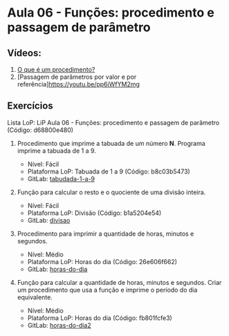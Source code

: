 # Aula 06 - Funções: procedimento e passagem de parâmetro 

## Vídeos:

1. [O que é um procedimento?](https://youtu.be/zoILKCpydJ4)
2. [Passagem de parâmetros por valor e por referência]https://youtu.be/pp6iWfYM2mg


## Exercícios

Lista LoP: LiP Aula 06 - Funções: procedimento e passagem de parâmetro (Código: d68800e480)

1. Procedimento que imprime a tabuada de um número **N**. Programa imprime a tabuada de 1 a 9.
	- Nível: Fácil
	- Plataforma LoP: Tabuada de 1 a 9 (Código: b8c03b5473)
	- GitLab: [tabudada-1-a-9](https://gitlab.com/carlos_olarte/ect-lip/-/tree/master/funcoes/facil/tabuada-1-a-9)

2. Função para calcular o resto e o quociente de uma divisão inteira.
	- Nível: Fácil
	- Plataforma LoP: Divisão (Código: b1a5204e54)
	- GitLab: [divisao](https://gitlab.com/carlos_olarte/ect-lip/-/tree/master/funcoes/facil/divisao)

3. Procedimento para imprimir a quantidade de horas, minutos e segundos.
	- Nível: Médio
	- Plataforma LoP: Horas do dia (Código: 26e606f662)
	- GitLab: [horas-do-dia](https://gitlab.com/carlos_olarte/ect-lip/-/tree/master/funcoes/medio/horas-do-dia)

4. Função para calcular a quantidade de horas, minutos e segundos. Criar um procedimento que usa a função e imprime o período do dia equivalente.
	- Nível: Médio
	- Plataforma LoP: Horas do dia (Código: fb801fcfe3)
	- GitLab: [horas-do-dia2](https://gitlab.com/carlos_olarte/ect-lip/-/tree/master/funcoes/medio/horas-do-dia2)

